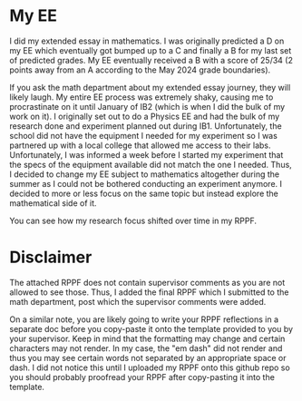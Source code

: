# My EE
I did my extended essay in mathematics. I was originally predicted a D on my EE which eventually got bumped up to a C and finally a B for my last set of predicted grades. My EE eventually received a B with a score of 25/34 (2 points away from an A according to the May 2024 grade boundaries).

If you ask the math department about my extended essay journey, they will likely laugh. My entire EE process was extremely shaky, causing me to procrastinate on it until January of IB2 (which is when I did the bulk of my work on it). I originally set out to do a Physics EE and had the bulk of my research done and experiment planned out during IB1. Unfortunately, the school did not have the equipment I needed for my experiment so I was partnered up with a local college that allowed me access to their labs. Unfortunately, I was informed a week before I started my experiment that the specs of the equipment available did not match the one I needed. Thus, I decided to change my EE subject to mathematics altogether during the summer as I could not be bothered conducting an experiment anymore. I decided to more or less focus on the same topic but instead explore the mathematical side of it.

You can see how my research focus shifted over time in my RPPF.

# Disclaimer
The attached RPPF does not contain supervisor comments as you are not allowed to see those. Thus, I added the final RPPF which I submitted to the math department, post which the supervisor comments were added.

On a similar note, you are likely going to write your RPPF reflections in a separate doc before you copy-paste it onto the template provided to you by your supervisor. Keep in mind that the formatting may change and certain characters may not render. In my case, the "em dash" did not render and thus you may see certain words not separated by an appropriate space or dash. I did not notice this until I uploaded my RPPF onto this github repo so you should probably proofread your RPPF after copy-pasting it into the template.
